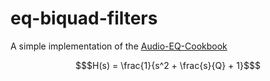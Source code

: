 # eq-biquad-filters

A simple implementation of the [Audio-EQ-Cookbook](https://webaudio.github.io/Audio-EQ-Cookbook/Audio-EQ-Cookbook.txt)

```math
$H(s) = \frac{1}{s^2 + \frac{s}{Q} + 1}$
```

